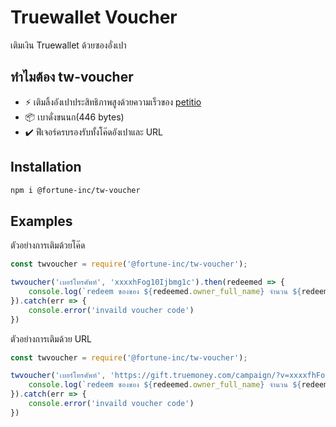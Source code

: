 # Truewallet Voucher
เติมเงิน Truewallet ด้วยซองอั่งเปา

## ทำไมต้อง tw-voucher
+ ⚡ เติมลิ้งอังเปาประสิทธิภาพสูงด้วยความเร็วของ [petitio](https://github.com/helperdiscord/petitio)
+ 📦 เบาดั่งขนนก(446 bytes)
+ ✔️ ฟีเจอร์ครบรองรับทั้งโค๊ดอังเปาและ URL

## Installation
```sh
npm i @fortune-inc/tw-voucher
```

## Examples
ตัวอย่างการเติมด้วยโค๊ด
```js
const twvoucher = require('@fortune-inc/tw-voucher');

twvoucher('เบอร์โทรศัพท์', 'xxxxhFog10Ijbmg1c').then(redeemed => {
    console.log(`redeem ซองของ ${redeemed.owner_full_name} จำนวน ${redeemed.amount} บาทแล้ว`) 
}).catch(err => {
    console.error('invaild voucher code')
})
```
ตัวอย่างการเติมด้วย URL
```js
const twvoucher = require('@fortune-inc/tw-voucher');

twvoucher('เบอร์โทรศัพท์', 'https://gift.truemoney.com/campaign/?v=xxxxfhFog10Ijbmg1c').then(redeemed => {
    console.log(`redeem ซองของ ${redeemed.owner_full_name} จำนวน ${redeemed.amount} บาทแล้ว`) 
}).catch(err => {
    console.error('invaild voucher code')
})
```
